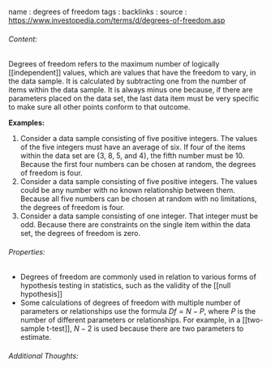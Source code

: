 name : degrees of freedom
tags : 
backlinks : 
source : https://www.investopedia.com/terms/d/degrees-of-freedom.asp

###### Content:
Degrees of freedom refers to the maximum number of logically [[independent]] values, which are values that have the freedom to vary, in the data sample. It is calculated by subtracting one from the number of items within the data sample. It is always minus one because, if there are parameters placed on the data set, the last data item must be very specific to make sure all other points conform to that outcome.

**Examples:**
1.  Consider a data sample consisting of five positive integers. The values of the five integers must have an average of six. If four of the items within the data set are {3, 8, 5, and 4}, the fifth number must be 10. Because the first four numbers can be chosen at random, the degrees of freedom is four.
2. Consider a data sample consisting of five positive integers. The values could be any number with no known relationship between them. Because all five numbers can be chosen at random with no limitations, the degrees of freedom is four.
3. Consider a data sample consisting of one integer. That integer must be odd. Because there are constraints on the single item within the data set, the degrees of freedom is zero.

###### Properties:
- Degrees of freedom are commonly used in relation to various forms of hypothesis testing in statistics, such as the validity of the [[null hypothesis]]
- Some calculations of degrees of freedom with multiple number of parameters or relationships use the formula $Df = N - P$, where $P$ is the number of different parameters or relationships. For example, in a [[two-sample t-test]], $N - 2$ is used because there are two parameters to estimate.

###### Additional Thoughts:
